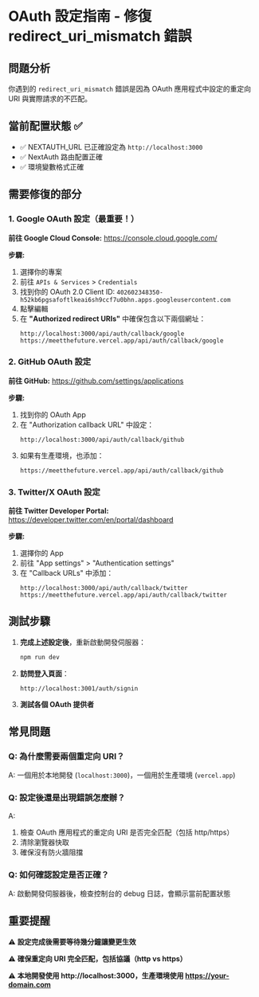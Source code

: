 # OAuth 設定指南 - 修復 redirect_uri_mismatch 錯誤

## 問題分析

你遇到的 `redirect_uri_mismatch` 錯誤是因為 OAuth 應用程式中設定的重定向 URI 與實際請求的不匹配。

## 當前配置狀態 ✅

- ✅ NEXTAUTH_URL 已正確設定為 `http://localhost:3000`
- ✅ NextAuth 路由配置正確
- ✅ 環境變數格式正確

## 需要修復的部分

### 1. Google OAuth 設定（最重要！）

**前往 Google Cloud Console:**
https://console.cloud.google.com/

**步驟:**

1. 選擇你的專案
2. 前往 `APIs & Services` > `Credentials`
3. 找到你的 OAuth 2.0 Client ID: `402602348350-h52kb6pgsafoftlkeai6sh9ccf7u0bhn.apps.googleusercontent.com`
4. 點擊編輯
5. 在 **"Authorized redirect URIs"** 中確保包含以下兩個網址：
   ```
   http://localhost:3000/api/auth/callback/google
   https://meetthefuture.vercel.app/api/auth/callback/google
   ```

### 2. GitHub OAuth 設定

**前往 GitHub:**
https://github.com/settings/applications

**步驟:**

1. 找到你的 OAuth App
2. 在 "Authorization callback URL" 中設定：
   ```
   http://localhost:3000/api/auth/callback/github
   ```
3. 如果有生產環境，也添加：
   ```
   https://meetthefuture.vercel.app/api/auth/callback/github
   ```

### 3. Twitter/X OAuth 設定

**前往 Twitter Developer Portal:**
https://developer.twitter.com/en/portal/dashboard

**步驟:**

1. 選擇你的 App
2. 前往 "App settings" > "Authentication settings"
3. 在 "Callback URLs" 中添加：
   ```
   http://localhost:3000/api/auth/callback/twitter
   https://meetthefuture.vercel.app/api/auth/callback/twitter
   ```

## 測試步驟

1. **完成上述設定後**，重新啟動開發伺服器：

   ```bash
   npm run dev
   ```

2. **訪問登入頁面**：
   ```
   http://localhost:3001/auth/signin
   ```

3. **測試各個 OAuth 提供者**

## 常見問題

### Q: 為什麼需要兩個重定向 URI？

A: 一個用於本地開發 (`localhost:3000`)，一個用於生產環境 (`vercel.app`)

### Q: 設定後還是出現錯誤怎麼辦？

A:

1. 檢查 OAuth 應用程式的重定向 URI 是否完全匹配（包括 http/https）
2. 清除瀏覽器快取
3. 確保沒有防火牆阻擋

### Q: 如何確認設定是否正確？

A: 啟動開發伺服器後，檢查控制台的 debug 日誌，會顯示當前配置狀態

## 重要提醒

⚠️ **設定完成後需要等待幾分鐘讓變更生效**

⚠️ **確保重定向 URI 完全匹配，包括協議（http vs https）**

⚠️ **本地開發使用 http://localhost:3000，生產環境使用 https://your-domain.com**
